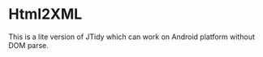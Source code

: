 Html2XML
========

This is a lite version of JTidy which can work on Android platform without DOM parse.


